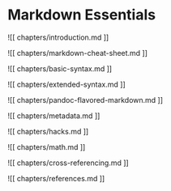 # Markdown Essentials

![[ chapters/introduction.md ]]

![[ chapters/markdown-cheat-sheet.md ]]

![[ chapters/basic-syntax.md ]]

![[ chapters/extended-syntax.md ]]

![[ chapters/pandoc-flavored-markdown.md ]]

![[ chapters/metadata.md ]]

![[ chapters/hacks.md ]]

![[ chapters/math.md ]]

![[ chapters/cross-referencing.md ]]

![[ chapters/references.md ]]

